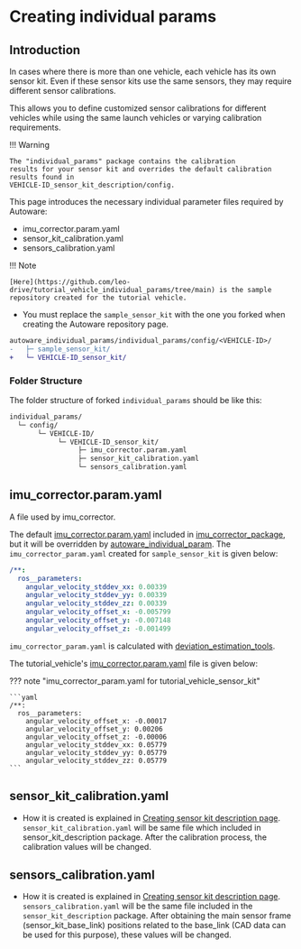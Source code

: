 # Creating individual params

## Introduction

In cases where there is more than one vehicle, each vehicle has its own sensor kit. Even if these sensor kits use the
same sensors, they may require different sensor calibrations.

This allows you to define customized sensor calibrations for different vehicles while using the same launch
vehicles or varying calibration requirements.

!!! Warning

    The "individual_params" package contains the calibration
    results for your sensor kit and overrides the default calibration results found in
    VEHICLE-ID_sensor_kit_description/config.

This page introduces the necessary individual parameter files required by Autoware:

- imu_corrector.param.yaml
- sensor_kit_calibration.yaml
- sensors_calibration.yaml

!!! Note

    [Here](https://github.com/leo-drive/tutorial_vehicle_individual_params/tree/main) is the sample repository created for the tutorial vehicle.

- You must replace the `sample_sensor_kit` with the one you forked when creating the Autoware repository page.

```diff
autoware_individual_params/individual_params/config/<VEHICLE-ID>/
-   ├─ sample_sensor_kit/
+   └─ VEHICLE-ID_sensor_kit/
```

### Folder Structure

The folder structure of forked `individual_params` should be like this:

```diff
individual_params/
  └─ config/
       └─ VEHICLE-ID/
            └─ VEHICLE-ID_sensor_kit/
                 ├─ imu_corrector.param.yaml
                 ├─ sensor_kit_calibration.yaml
                 └─ sensors_calibration.yaml
```

## imu_corrector.param.yaml

A file used by imu_corrector.

The default [imu_corrector.param.yaml](https://github.com/autowarefoundation/autoware.universe/blob/main/sensing/imu_corrector/config/imu_corrector.param.yaml) included in [imu_corrector_package](https://github.com/autowarefoundation/autoware.universe/tree/main/sensing/imu_corrector),
but it will be overridden by [autoware_individual_param](https://github.com/autowarefoundation/autoware_individual_params/tree/main/individual_params).
The `imu_corrector_param.yaml` created for `sample_sensor_kit` is given below:

```yaml
/**:
  ros__parameters:
    angular_velocity_stddev_xx: 0.00339
    angular_velocity_stddev_yy: 0.00339
    angular_velocity_stddev_zz: 0.00339
    angular_velocity_offset_x: -0.005799
    angular_velocity_offset_y: -0.007148
    angular_velocity_offset_z: -0.001499
```

`imu_corrector_param.yaml` is calculated with [deviation_estimation_tools](https://github.com/tier4/CalibrationTools/blob/tier4/universe/localization/deviation_estimation_tools/ReadMe.md).

The tutorial_vehicle's [imu_corrector.param.yaml](https://github.com/leo-drive/tutorial_vehicle_individual_params/blob/main/individual_params/config/tutorial_vehicle/tutorial_vehicle_sensor_kit/imu_corrector.param.yaml) file is given below:

??? note "imu_corrector_param.yaml for tutorial_vehicle_sensor_kit"

    ```yaml
    /**:
      ros__parameters:
        angular_velocity_offset_x: -0.00017
        angular_velocity_offset_y: 0.00206
        angular_velocity_offset_z: -0.00006
        angular_velocity_stddev_xx: 0.05779
        angular_velocity_stddev_yy: 0.05779
        angular_velocity_stddev_zz: 0.05779
    ```

## sensor_kit_calibration.yaml

- How it is created is explained in [Creating sensor kit description page](./creating-sensor-description.md). `sensor_kit_calibration.yaml` will be same file which included in sensor_kit_description package. After the calibration process, the calibration values will be changed.

## sensors_calibration.yaml

- How it is created is explained in [Creating sensor kit description page](./creating-sensor-description.md).
  `sensors_calibration.yaml` will be the same file included in the `sensor_kit_description` package. After obtaining the main sensor frame (sensor_kit_base_link) positions related to the base_link (CAD data can be used for this purpose), these values will be changed.
